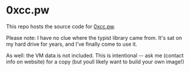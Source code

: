 # 0xcc.pw
This repo hosts the source code for [0xcc.pw](https://0xcc.pw).

Please note: I have no clue where the typist library came from. 
It's sat on my hard drive for years, and I've finally come to use it.

As well: the VM data is not included. This is intentional -- ask me (contact info on website) for a copy (but youll likely want to build your own image!)
